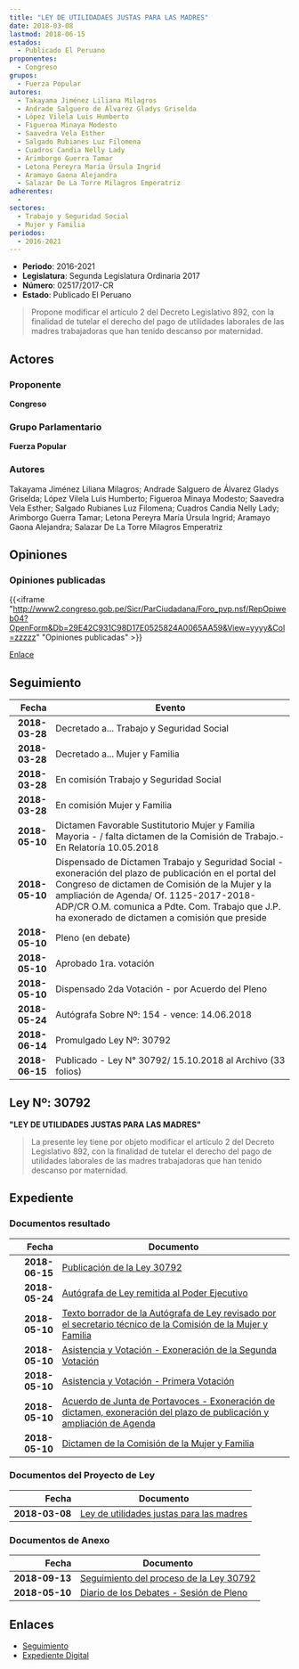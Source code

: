 ```yaml
---
title: "LEY DE UTILIDADAES JUSTAS PARA LAS MADRES"
date: 2018-03-08
lastmod: 2018-06-15
estados: 
  - Publicado El Peruano
proponentes: 
  - Congreso
grupos: 
  - Fuerza Popular
autores: 
  - Takayama Jiménez Liliana Milagros
  - Andrade Salguero de Álvarez Gladys Griselda
  - López Vilela Luis Humberto
  - Figueroa Minaya Modesto
  - Saavedra Vela Esther
  - Salgado Rubianes Luz Filomena
  - Cuadros Candia Nelly Lady
  - Arimborgo Guerra Tamar
  - Letona Pereyra María Úrsula Ingrid
  - Aramayo Gaona Alejandra
  - Salazar De La Torre Milagros Emperatriz
adherentes: 
  - 
sectores: 
  - Trabajo y Seguridad Social
  - Mujer y Familia
periodos: 
  - 2016-2021
---
```


- **Periodo**: 2016-2021
- **Legislatura**: Segunda Legislatura Ordinaria 2017
- **Número**: 02517/2017-CR
- **Estado**: Publicado El Peruano

> Propone modificar el artículo 2 del Decreto Legislativo 892, con la finalidad de tutelar el derecho del pago de utilidades laborales de las madres trabajadoras que han tenido descanso por maternidad.


## Actores

### Proponente

**Congreso**

### Grupo Parlamentario

**Fuerza Popular**

### Autores

Takayama Jiménez Liliana Milagros; Andrade Salguero de Álvarez Gladys Griselda; López Vilela Luis Humberto; Figueroa Minaya Modesto; Saavedra Vela Esther; Salgado Rubianes Luz Filomena; Cuadros Candia Nelly Lady; Arimborgo Guerra Tamar; Letona Pereyra María Úrsula Ingrid; Aramayo Gaona Alejandra; Salazar De La Torre Milagros Emperatriz


## Opiniones

### Opiniones publicadas

{{<iframe "http://www2.congreso.gob.pe/Sicr/ParCiudadana/Foro_pvp.nsf/RepOpiweb04?OpenForm&Db=29E42C931C98D17E0525824A0065AA59&View=yyyy&Col=zzzzz" "Opiniones publicadas" >}}

[Enlace](http://www2.congreso.gob.pe/Sicr/ParCiudadana/Foro_pvp.nsf/RepOpiweb04?OpenForm&Db=29E42C931C98D17E0525824A0065AA59&View=yyyy&Col=zzzzz)

## Seguimiento

| Fecha | Evento |
|------:|--------|
| **2018-03-28** | Decretado a... Trabajo y Seguridad Social|
| **2018-03-28** | Decretado a... Mujer y Familia|
| **2018-03-28** | En comisión Trabajo y Seguridad Social|
| **2018-03-28** | En comisión Mujer y Familia|
| **2018-05-10** | Dictamen Favorable Sustitutorio Mujer y Familia Mayoria - / falta dictamen de la Comisión de Trabajo.- En Relatoría 10.05.2018|
| **2018-05-10** | Dispensado de Dictamen Trabajo y Seguridad Social - exoneración del plazo de publicación en el portal del Congreso de dictamen de Comisión de la Mujer y la ampliación de Agenda/ Of. 1125-2017-2018-ADP/CR O.M. comunica a Pdte. Com. Trabajo que J.P. ha exonerado de dictamen a comisión que preside|
| **2018-05-10** | Pleno (en debate)|
| **2018-05-10** | Aprobado 1ra. votación|
| **2018-05-10** | Dispensado 2da Votación - por Acuerdo del Pleno|
| **2018-05-24** | Autógrafa Sobre Nº: 154 - vence: 14.06.2018|
| **2018-06-14** | Promulgado Ley Nº: 30792|
| **2018-06-15** | Publicado - Ley N° 30792/ 15.10.2018 al Archivo (33 folios)|

## Ley Nº: 30792

**"LEY DE UTILIDADES JUSTAS PARA LAS MADRES"**

> La presente ley tiene por objeto modificar el artículo 2 del Decreto Legislativo 892, con la finalidad de tutelar el derecho del pago de utilidades laborales de las madres trabajadoras que han tenido descanso por maternidad.


## Expediente


### Documentos resultado

| Fecha | Documento |
|------:|--------|
| **2018-06-15** | [Publicación de la Ley 30792](http://www.leyes.congreso.gob.pe/Documentos/2016_2021/ADLP/Normas_Legales/30792-LEY.pdf) |
| **2018-05-24** | [Autógrafa de Ley remitida al Poder Ejecutivo](http://www.leyes.congreso.gob.pe/Documentos/2016_2021/ADLP/Texto_Aprobado/AU0251720180524.pdf) |
| **2018-05-10** | [Texto borrador de la Autógrafa de Ley revisado por el secretario técnico de la Comisión de la Mujer y Familia](http://www.leyes.congreso.gob.pe/Documentos/2016_2021/Texto_Borrador_de_Autografa/BAU0251720180510.pdf) |
| **2018-05-10** | [Asistencia y Votación - Exoneración de la Segunda Votación](http://www.leyes.congreso.gob.pe/Documentos/2016_2021/Asistencia_y_Votacion/Proyectos_de_Ley/Exoneracion_de_Segunda_Votacion/ESV0251720180510..pdf) |
| **2018-05-10** | [Asistencia y Votación - Primera Votación](http://www.leyes.congreso.gob.pe/Documentos/2016_2021/Asistencia_y_Votacion/Proyectos_de_Ley/AV0251720180510.pdf) |
| **2018-05-10** | [Acuerdo de Junta de Portavoces - Exoneración de dictamen, exoneración del plazo de publicación y ampliación de Agenda](http://www.leyes.congreso.gob.pe/Documentos/2016_2021/Acuerdos/Junta_Portavoces/AJP0251720180510..pdf) |
| **2018-05-10** | [Dictamen de la Comisión de la Mujer y Familia](http://www.leyes.congreso.gob.pe/Documentos/2016_2021/Dictamenes/Proyectos_de_Ley/02517DC16MAY20180510..pdf) |

### Documentos del Proyecto de Ley

| Fecha | Documento |
|------:|--------|
| **2018-03-08** | [Ley de utilidades justas para las madres](http://www.leyes.congreso.gob.pe/Documentos/2016_2021/Proyectos_de_Ley_y_de_Resoluciones_Legislativas/PL0251720180308.pdf) |

### Documentos de Anexo

| Fecha | Documento |
|------:|--------|
| **2018-09-13** | [Seguimiento del proceso de la Ley 30792](http://www.leyes.congreso.gob.pe/Documentos/2016_2021/Seguimiento_de_Proyectos_de_Ley/02517PL20180913.pdf) |
| **2018-05-10** | [Diario de los Debates - Sesión de Pleno](http://www.leyes.congreso.gob.pe/Documentos/2016_2021/ADLP/Diario_Debates/30792-TDD.pdf) |

## Enlaces 

- [Seguimiento](http://www2.congreso.gob.pe/Sicr/TraDocEstProc/CLProLey2016.nsf/f7fff46988ca05b1052578e100829cc7/8371811bdc7400a60525824a0077f332?OpenDocument)
- [Expediente Digital](http://www2.congreso.gob.pe/Sicr/TraDocEstProc/CLProLey2016.nsf/f7fff46988ca05b1052578e100829cc7/8371811bdc7400a60525824a0077f332?OpenDocument&Click=05257FB7005EB655.eb71d0cf91d8294e05256cdf006b5706/$Body/0.1C6C)
